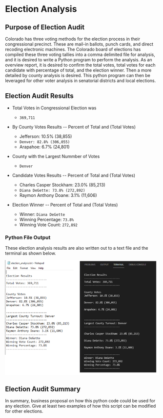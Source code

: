 # Election Analysis
## Purpose of Election Audit
Colorado has three voting methods for the election process in their congressional precinct.  These are mail-in ballots, punch cards, and direct recoding electronic machines.  The Colorado board of elections has compiled these three voting tallies into a comma delimited file for analysis, and it is desired to write a Python program to perform the analysis.  As an overview report, it is desired to confirm the total votes, total votes for each candidate with percentage of total, and the election winner.  Then a more detailed by county analysis is desired.  This python program can then be leveraged for other voter analysis in senatorial districts and local elections.

## Election Audit Results
* Total Votes in Congressional Election was
  *  ```369,711```

* By County Votes Results -- Percent of Total and (Total Votes)
    - Jefferson: 10.5% (38,855)
    - ```Denver: 82.8% (306,055)```
    - Arapahoe: 6.7% (24,801)  <br>

* County with the Largest Nummber of Votes
  * ```Denver```

* Candidate Votes Results -- Percent of Total and (Total Votes)
  - Charles Casper Stockham: 23.0% (85,213)
  - ```Diana DeGette: 73.8% (272,892)```
  - Raymon Anthony Doane: 3.1% (11,606)  <br>

* Election Winner -- Percent of Total and (Total Votes)
  - Winner: ```Diana DeGette```
  - Winning Percentage: ```73.8%```
  - Winning Vote Count: ```272,892```

### Python File Output
These election analysis results are also written out to a text file and the terminal as shown below.

![alt text](https://github.com/jj2773/Election_Analysis/blob/main/analysis/python_analysis_output.PNG)

## Election Audit Summary
In summary, business proposal on how this python code could be used for any election.  Give at least two examples of how this script can be modified for other elections.
